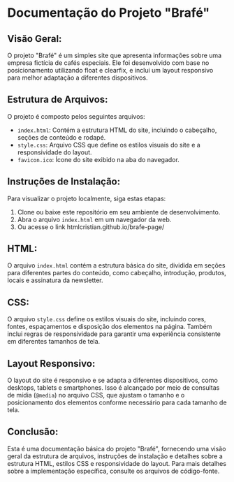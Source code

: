 # Documentação do Projeto "Brafé"

## Visão Geral:
O projeto "Brafé" é um simples site que apresenta informações sobre uma empresa fictícia de cafés especiais. Ele foi desenvolvido com base no posicionamento utilizando float e clearfix, e inclui um layout responsivo para melhor adaptação a diferentes dispositivos.

## Estrutura de Arquivos:
O projeto é composto pelos seguintes arquivos:

- `index.html`: Contém a estrutura HTML do site, incluindo o cabeçalho, seções de conteúdo e rodapé.
- `style.css`: Arquivo CSS que define os estilos visuais do site e a responsividade do layout.
- `favicon.ico`: Ícone do site exibido na aba do navegador.

## Instruções de Instalação:
Para visualizar o projeto localmente, siga estas etapas:

1. Clone ou baixe este repositório em seu ambiente de desenvolvimento.
2. Abra o arquivo `index.html` em um navegador da web.
3. Ou acesse o link htmlcristian.github.io/brafe-page/

## HTML:
O arquivo `index.html` contém a estrutura básica do site, dividida em seções para diferentes partes do conteúdo, como cabeçalho, introdução, produtos, locais e assinatura da newsletter.

## CSS:
O arquivo `style.css` define os estilos visuais do site, incluindo cores, fontes, espaçamentos e disposição dos elementos na página. Também inclui regras de responsividade para garantir uma experiência consistente em diferentes tamanhos de tela.

## Layout Responsivo:
O layout do site é responsivo e se adapta a diferentes dispositivos, como desktops, tablets e smartphones. Isso é alcançado por meio de consultas de mídia (`@media`) no arquivo CSS, que ajustam o tamanho e o posicionamento dos elementos conforme necessário para cada tamanho de tela.

## Conclusão:
Esta é uma documentação básica do projeto "Brafé", fornecendo uma visão geral da estrutura de arquivos, instruções de instalação e detalhes sobre a estrutura HTML, estilos CSS e responsividade do layout. Para mais detalhes sobre a implementação específica, consulte os arquivos de código-fonte.
